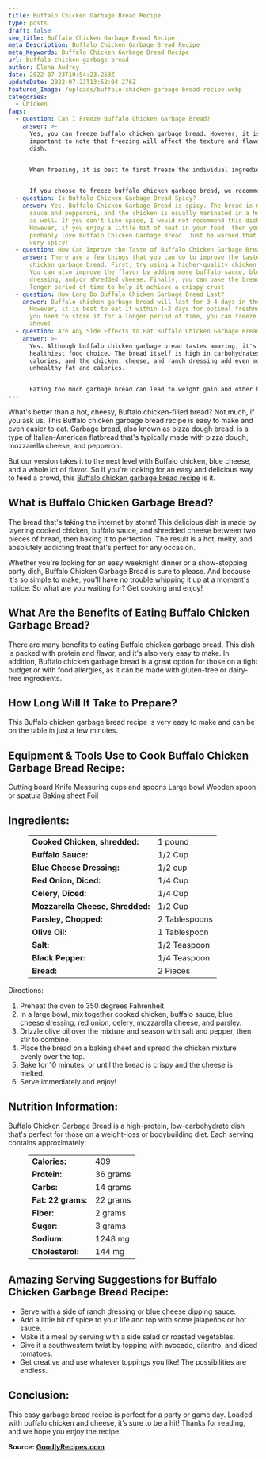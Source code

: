 ```yaml
---
title: Buffalo Chicken Garbage Bread Recipe
type: posts
draft: false
seo_title: Buffalo Chicken Garbage Bread Recipe
meta_Description: Buffalo Chicken Garbage Bread Recipe
meta_Keywords: Buffalo Chicken Garbage Bread Recipe
url: buffalo-chicken-garbage-bread
author: Elena Audrey
date: 2022-07-23T10:54:23.263Z
updateDate: 2022-07-23T13:52:04.276Z
featured_Image: /uploads/buffalo-chicken-garbage-bread-recipe.webp
categories:
  - Chicken
faqs:
  - question: Can I Freeze Buffalo Chicken Garbage Bread?
    answer: >-
      Yes, you can freeze buffalo chicken garbage bread. However, it is
      important to note that freezing will affect the texture and flavor of the
      dish.


      When freezing, it is best to first freeze the individual ingredients separately. Once they are frozen, you can then combine them in a freezer-safe container or bag. Be sure to label the dish with the date so that you can keep track of how long it has been in the freezer.


      If you choose to freeze buffalo chicken garbage bread, we recommend heating it up in an oven or microwave before eating. This will help to restore some of its original flavor and texture. Enjoy!
  - question: Is Buffalo Chicken Garbage Bread Spicy?
    answer: Yes, Buffalo Chicken Garbage Bread is spicy. The bread is made with hot
      sauce and pepperoni, and the chicken is usually marinated in a hot sauce
      as well. If you don't like spice, I would not recommend this dish.
      However, if you enjoy a little bit of heat in your food, then you'll
      probably love Buffalo Chicken Garbage Bread. Just be warned that it is
      very spicy!
  - question: How Can Improve the Taste of Buffalo Chicken Garbage Bread?
    answer: There are a few things that you can do to improve the taste of Buffalo
      chicken garbage bread. First, try using a higher-quality chicken salad.
      You can also improve the flavor by adding more buffalo sauce, blue cheese
      dressing, and/or shredded cheese. Finally, you can bake the bread for a
      longer period of time to help it achieve a crispy crust.
  - question: How Long Do Buffalo Chicken Garbage Bread Last?
    answer: Buffalo chicken garbage bread will last for 3-4 days in the fridge.
      However, it is best to eat it within 1-2 days for optimal freshness. If
      you need to store it for a longer period of time, you can freeze it (see
      above).
  - question: Are Any Side Effects to Eat Buffalo Chicken Garbage Bread?
    answer: >-
      Yes. Although buffalo chicken garbage bread tastes amazing, it's not the
      healthiest food choice. The bread itself is high in carbohydrates and
      calories, and the chicken, cheese, and ranch dressing add even more
      unhealthy fat and calories.


      Eating too much garbage bread can lead to weight gain and other health problems like heart disease and diabetes. So if you're looking for a delicious but unhealthy snack, buffalo chicken garbage bread is definitely the way to go. But be careful not to overindulge!
---
```

What's better than a hot, cheesy, Buffalo chicken-filled bread? Not much, if you ask us. This Buffalo chicken garbage bread recipe is easy to make and even easier to eat. Garbage bread, also known as pizza dough bread, is a type of Italian-American flatbread that's typically made with pizza dough, mozzarella cheese, and pepperoni. 

But our version takes it to the next level with Buffalo chicken, blue cheese, and a whole lot of flavor. So if you're looking for an easy and delicious way to feed a crowd, this [Buffalo chicken garbage bread recipe](https://goodlyrecipes.com/buffalo-chicken-garbage-bread/) is it.

## **What is Buffalo Chicken Garbage Bread?**

The bread that's taking the internet by storm! This delicious dish is made by layering cooked chicken, buffalo sauce, and shredded cheese between two pieces of bread, then baking it to perfection. The result is a hot, melty, and absolutely addicting treat that's perfect for any occasion.

Whether you're looking for an easy weeknight dinner or a show-stopping party dish, Buffalo Chicken Garbage Bread is sure to please. And because it's so simple to make, you'll have no trouble whipping it up at a moment's notice. So what are you waiting for? Get cooking and enjoy!

## **What Are the Benefits of Eating Buffalo Chicken Garbage Bread?**

There are many benefits to eating Buffalo chicken garbage bread. This dish is packed with protein and flavor, and it's also very easy to make. In addition, Buffalo chicken garbage bread is a great option for those on a tight budget or with food allergies, as it can be made with gluten-free or dairy-free ingredients.

## **How Long Will It Take to Prepare?**

This Buffalo chicken garbage bread recipe is very easy to make and can be on the table in just a few minutes. 

## **Equipment & Tools Use to Cook Buffalo Chicken Garbage Bread Recipe:**

Cutting board
Knife
Measuring cups and spoons
Large bowl
Wooden spoon or spatula
Baking sheet 
Foil

## **Ingredients:**

<figure class="wp-block-table is-style-stripes">
  <table>
    <tbody>
      <tr>
        <td>
          <strong>Cooked Chicken, shredded:</strong>
        </td>
        <td>1 pound</td>
      </tr>
      <tr>
        <td>
          <strong>Buffalo Sauce:</strong>
        </td>
        <td>1/2 Cup </td>
      </tr>
      <tr>
        <td>
          <strong>Blue Cheese Dressing:</strong>
        </td>
        <td>1/2 cup<tr>
        <td>
          <strong>Red Onion, Diced:</strong>
        </td>
        <td>1/4 Cup</td>
     </tr>
      <tr>
        <td>
          <strong>Celery, Diced:</strong>
        </td>
        <td>1/4 Cup</td>
      </tr>
<tr>
        <td>
          <strong>Mozzarella Cheese, Shredded:</strong>
        </td>
        <td>1/2 Cup<tr>
        <td>
          <strong>Parsley, Chopped:</strong>
        </td>
        <td>2 Tablespoons</td>
      </tr>
<tr>
        <td>
          <strong>Olive Oil:</strong>
        </td>
        <td>1 Tablespoon</td>
      </tr>
      <tr>
        <td>
          <strong>Salt:</strong>
        </td>
        <td>1/2 Teaspoon</td>
      </tr>
<tr>
        <td>
          <strong>Black Pepper:</strong>
        </td>
        <td>1/4 Teaspoon</td>
      </tr>
      <tr>
        <td>
          <strong>Bread:</strong>
        </td>
        <td>2 Pieces</td>
      </tr>
    </tbody>
  </table>
</figure>

Directions:

1. Preheat the oven to 350 degrees Fahrenheit.
2. In a large bowl, mix together cooked chicken, buffalo sauce, blue cheese dressing, red onion, celery, mozzarella cheese, and parsley.
3. Drizzle olive oil over the mixture and season with salt and pepper, then stir to combine.
4. Place the bread on a baking sheet and spread the chicken mixture evenly over the top.
5. Bake for 10 minutes, or until the bread is crispy and the cheese is melted.
6. Serve immediately and enjoy!

## **Nutrition Information:**

Buffalo Chicken Garbage Bread is a high-protein, low-carbohydrate dish that's perfect for those on a weight-loss or bodybuilding diet. Each serving contains approximately: 

<figure class="wp-block-table is-style-stripes">
  <table> 
    <tbody>
<tr>
        <td>
          <strong>Calories:</strong>
        </td>
        <td>409</td>
      </tr>
      <tr>
        <td>
          <strong>Protein:</strong>
        </td>
        <td>36 grams</td>
      </tr>
      <tr>
        <td>
          <strong>Carbs:</strong>
        </td>
        <td>14 grams</td>
      </tr>
      <tr>
        <td>
          <strong>Fat: 22 grams:</strong>
        </td>
        <td>22 grams</td>
      </tr>
<tr>
        <td>
          <strong>Fiber:</strong>
        </td>
        <td>2 grams</td>
      </tr>
<tr>
        <td>
          <strong>Sugar:</strong>
        </td>
        <td>3 grams</td>
     </tr>
<tr>
        <td>
          <strong>Sodium:</strong>
        </td>
        <td>1248 mg</td>
     </tr>
<tr>
        <td>
          <strong>Cholesterol:</strong>
        </td>
        <td>144 mg</td>
     </tr>
    </tbody>
  </table>
</figure>

## **Amazing Serving Suggestions for Buffalo Chicken Garbage Bread Recipe:**

* Serve with a side of ranch dressing or blue cheese dipping sauce.
* Add a little bit of spice to your life and top with some jalapeños or hot sauce.
* Make it a meal by serving with a side salad or roasted vegetables.
* Give it a southwestern twist by topping with avocado, cilantro, and diced tomatoes.
* Get creative and use whatever toppings you like! The possibilities are endless.

## **Conclusion:**

This easy garbage bread recipe is perfect for a party or game day. Loaded with buffalo chicken and cheese, it’s sure to be a hit! Thanks for reading, and we hope you enjoy the recipe.

**Source: <a href="https://goodlyrecipes.com/" target="_blank" rel="noopener">GoodlyRecipes.com</a>**